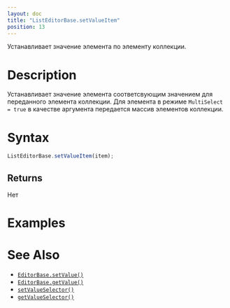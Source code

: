 ```yaml
---
layout: doc
title: "ListEditorBase.setValueItem"
position: 13
---
```



Устанавливает значение элемента по элементу коллекции.

# Description

Устанавливает значение элемента соответсвующим значением для переданного элемента коллекции. Для элемента в режиме `MultiSelect = true` в качестве аргумента передается массив элементов коллекции.

# Syntax

```js
ListEditorBase.setValueItem(item);
```

## Returns

Нет

# Examples

# See Also

* [`EditorBase.setValue()`](../../EditorBase/EditorBase.setValue/)
* [`EditorBase.getValue()`](../../EditorBase/EditorBase.getValue/)
* [`setValueSelector()`](../ListEditorBase.setValueSelector/)
* [`getValueSelector()`](../ListEditorBase.getValueSelector/)
